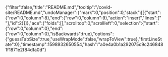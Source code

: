 {"filter":false,"title":"README.md","tooltip":"/covid-site/README.md","undoManager":{"mark":0,"position":0,"stack":[[{"start":{"row":0,"column":8},"end":{"row":0,"column":9},"action":"insert","lines":[" "],"id":2}]]},"ace":{"folds":[],"scrolltop":0,"scrollleft":0,"selection":{"start":{"row":0,"column":0},"end":{"row":0,"column":0},"isBackwards":true},"options":{"guessTabSize":true,"useWrapMode":false,"wrapToView":true},"firstLineState":0},"timestamp":1598932650554,"hash":"a0e4a0b1a292075c9c2468481f1871e2f84dfa0d"}